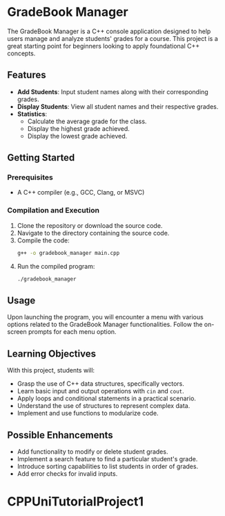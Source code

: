 
# GradeBook Manager

The GradeBook Manager is a C++ console application designed to help users manage and analyze students' grades for a course. This project is a great starting point for beginners looking to apply foundational C++ concepts.

## Features

- **Add Students**: Input student names along with their corresponding grades.
- **Display Students**: View all student names and their respective grades.
- **Statistics**:
  - Calculate the average grade for the class.
  - Display the highest grade achieved.
  - Display the lowest grade achieved.

## Getting Started

### Prerequisites

- A C++ compiler (e.g., GCC, Clang, or MSVC)

### Compilation and Execution

1. Clone the repository or download the source code.
2. Navigate to the directory containing the source code.
3. Compile the code:
   ```bash
   g++ -o gradebook_manager main.cpp
   ```
4. Run the compiled program:
   ```bash
   ./gradebook_manager
   ```

## Usage

Upon launching the program, you will encounter a menu with various options related to the GradeBook Manager functionalities. Follow the on-screen prompts for each menu option.

## Learning Objectives

With this project, students will:

- Grasp the use of C++ data structures, specifically vectors.
- Learn basic input and output operations with `cin` and `cout`.
- Apply loops and conditional statements in a practical scenario.
- Understand the use of structures to represent complex data.
- Implement and use functions to modularize code.

## Possible Enhancements

- Add functionality to modify or delete student grades.
- Implement a search feature to find a particular student's grade.
- Introduce sorting capabilities to list students in order of grades.
- Add error checks for invalid inputs.

# CPPUniTutorialProject1
